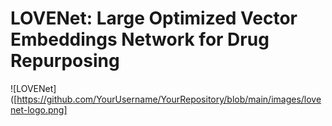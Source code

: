 # LOVENet: Large Optimized Vector Embeddings Network for Drug Repurposing
![LOVENet]([https://github.com/YourUsername/YourRepository/blob/main/images/lovenet-logo.png]

